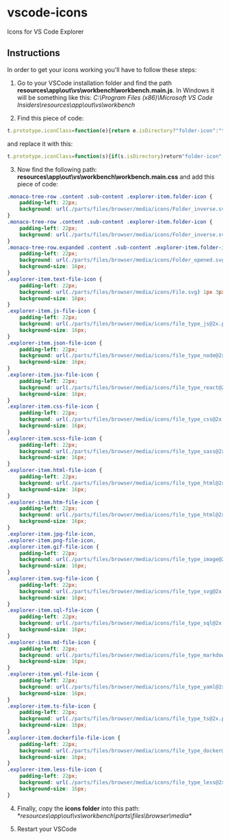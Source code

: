 # vscode-icons
Icons for VS Code Explorer


## Instructions
In order to get your icons working you'll have to follow these steps:

1. Go to your VSCode installation folder and find the path **resources\app\out\vs\workbench\workbench.main.js**. In Windows it will be something like this: *C:\Program Files (x86)\Microsoft VS Code Insiders\resources\app\out\vs\workbench*

2. Find this piece of code:
```js
t.prototype.iconClass=function(e){return e.isDirectory?"folder-icon":"text-file-icon"}
```
and replace it with this:
```js
t.prototype.iconClass=function(s){if(s.isDirectory)return"folder-icon";var e=s.name.substring(s.name.lastIndexOf(".")+1).toLowerCase();switch(e){case"gif":case"png":case"sql":case"less":case"dockerfile":case"yml":case"ts":case"jpg":case"js":case"jsx":case"css":case"scss":case"md":case"json":case"html":case"htm":return e+"-file-icon";default:return"text-file-icon"}}
```
3. Now find the following path: **resources\app\out\vs\workbench\workbench.main.css** and add this piece of code: 
```css
.monaco-tree-row .content .sub-content .explorer-item.folder-icon {
    padding-left: 22px;
    background: url(./parts/files/browser/media/icons/Folder_inverse.svg) 1px 4px no-repeat;
}
.monaco-tree-row .content .sub-content .explorer-item.folder-icon {
    padding-left: 22px;
    background: url(./parts/files/browser/media/icons/Folder_inverse.svg) 1px 4px no-repeat;
}
.monaco-tree-row.expanded .content .sub-content .explorer-item.folder-icon {
    padding-left: 22px;
    background: url(./parts/files/browser/media/icons/Folder_opened.svg) 1px 4px no-repeat;
    background-size: 16px;
}
.explorer-item.text-file-icon {
    padding-left: 22px;
    background: url(./parts/files/browser/media/icons/File.svg) 1px 3px no-repeat;
    background-size: 16px;
}
.explorer-item.js-file-icon {
    padding-left: 22px;
    background: url(./parts/files/browser/media/icons/file_type_js@2x.png) 1px 4px no-repeat;
    background-size: 16px;
} 
.explorer-item.json-file-icon {
    padding-left: 22px;
    background: url(./parts/files/browser/media/icons/file_type_node@2x.png) 1px 4px no-repeat;
    background-size: 16px;
} 
.explorer-item.jsx-file-icon {
    padding-left: 22px;
    background: url(./parts/files/browser/media/icons/file_type_react@2x.png) 1px 4px no-repeat;
    background-size: 16px;
} 
.explorer-item.css-file-icon {
    padding-left: 22px;
    background: url(./parts/files/browser/media/icons/file_type_css@2x.png) 1px 4px no-repeat;
    background-size: 16px;
} 
.explorer-item.scss-file-icon {
    padding-left: 22px;
    background: url(./parts/files/browser/media/icons/file_type_sass@2x.png) 1px 4px no-repeat;
    background-size: 16px;
} 
.explorer-item.html-file-icon {
    padding-left: 22px;
    background: url(./parts/files/browser/media/icons/file_type_html@2x.png) 1px 4px no-repeat;
    background-size: 16px;
} 
.explorer-item.htm-file-icon {
    padding-left: 22px;
    background: url(./parts/files/browser/media/icons/file_type_html@2x.png) 1px 4px no-repeat;
    background-size: 16px;
} 
.explorer-item.jpg-file-icon,
.explorer-item.png-file-icon,
.explorer-item.gif-file-icon {
    padding-left: 22px;
    background: url(./parts/files/browser/media/icons/file_type_image@2x.png) 1px 4px no-repeat;
    background-size: 16px;
} 
.explorer-item.svg-file-icon {
    padding-left: 22px;
    background: url(./parts/files/browser/media/icons/file_type_svg@2x.png) 1px 4px no-repeat;
    background-size: 16px;
} 
.explorer-item.sql-file-icon {
    padding-left: 22px;
    background: url(./parts/files/browser/media/icons/file_type_sql@2x.png) 1px 4px no-repeat;
    background-size: 16px;
} 
.explorer-item.md-file-icon {
    padding-left: 22px;
    background: url(./parts/files/browser/media/icons/file_type_markdown@2x.png) 1px 4px no-repeat;
    background-size: 16px;
} 
.explorer-item.yml-file-icon {
    padding-left: 22px;
    background: url(./parts/files/browser/media/icons/file_type_yaml@2x.png) 1px 4px no-repeat;
    background-size: 16px;
} 
.explorer-item.ts-file-icon {
    padding-left: 22px;
    background: url(./parts/files/browser/media/icons/file_type_ts@2x.png) 1px 4px no-repeat;
    background-size: 16px;
} 
.explorer-item.dockerfile-file-icon {
    padding-left: 22px;
    background: url(./parts/files/browser/media/icons/file_type_docker@2x.png) 1px 4px no-repeat;
    background-size: 16px;
}
.explorer-item.less-file-icon {
    padding-left: 22px;
    background: url(./parts/files/browser/media/icons/file_type_less@2x.png) 1px 4px no-repeat;
    background-size: 16px;
}
```
4. Finally, copy the **icons folder** into this path: **resources\app\out\vs\workbench\parts\files\browser\media\**

5. Restart your VSCode